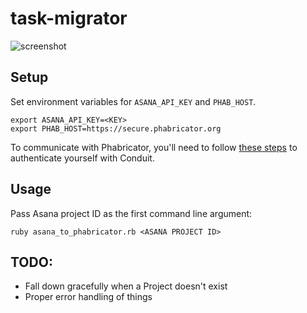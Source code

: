 # task-migrator

![screenshot](https://cloud.githubusercontent.com/assets/286015/2622027/ddb08ed8-bc86-11e3-81c3-43e995ca1efc.png)

## Setup

Set environment variables for `ASANA_API_KEY` and `PHAB_HOST`.

    export ASANA_API_KEY=<KEY>
    export PHAB_HOST=https://secure.phabricator.org

To communicate with Phabricator, you'll need to follow [these steps](https://github.com/amfeng/phabricator-ruby) to authenticate yourself with Conduit.

## Usage

Pass Asana project ID as the first command line argument:

    ruby asana_to_phabricator.rb <ASANA PROJECT ID>

## TODO:

  - Fall down gracefully when a Project doesn't exist
  - Proper error handling of things
